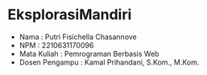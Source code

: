 # EksplorasiMandiri

- Nama : Putri Fisichella Chasannove
- NPM  : 2210631170096 
- Mata Kuliah : Pemrograman Berbasis Web
- Dosen Pengampu : Kamal Prihandani, S.Kom., M.Kom.
